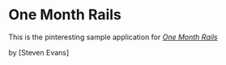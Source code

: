 # One Month Rails

This is the pinteresting sample application for
[*One Month Rails*](http://onemonthrails.com)

by [Steven Evans]
